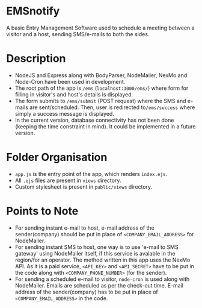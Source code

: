 # EMSnotify
A basic Entry Management Software used to schedule a meeting between a visitor and a host, sending SMS/e-mails to both the sides.


# Description
* NodeJS and Express along with BodyParser, NodeMailer, NexMo and Node-Cron have been used in development.
* The root path of the app is ```/ems``` (```localhost:3000/ems/```) where form for filling in visitor's and host's details is displayed.
* The form submits to ```/ems/submit``` (POST request) where the SMS and e-mails are sent/scheduled. Then, user is redirected to```/ems/success``` where simply a success message is displayed.
* In the current version, database connectivity has not been done (keeping the time constraint in mind). It could be implemented in a future version.

# Folder Organisation
* ```app.js``` is the entry point of the app, which renders ```index.ejs```.
* All ```.ejs``` files are present in ```views``` directory.
* Custom stylesheet is present in ```public/views``` directory.

# Points to Note
* For sending instant e-mail to host, e-mail address of the sender(company) should be put in place of ```<COMPANY_EMAIL_ADDRESS>``` for NodeMailer.
* For sending instant SMS to host, one way is to use 'e-mail to SMS gateway' using NodeMailer itself, if this service is avalable in the region/for an operator. The method written in this app uses the NexMo API. As it is a paid service, ```<API_KEY>``` and ```<API_SECRET>``` have to be put in the code along with ```<COMPANY_PHONE_NUMBER>``` (for the sender).
* For sending a scheduled e-mail to visitor, ```node-cron``` is used along with NodeMailer. Emails are scheduled as per the check-out time. E-mail address of the sender(company) has to be put in place of ```<COMPANY_EMAIL_ADDRESS>``` in the code. 
